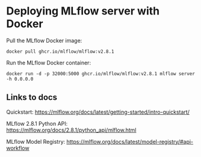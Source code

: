 # Deploying MLflow server with Docker

Pull the MLflow Docker image:

`docker pull ghcr.io/mlflow/mlflow:v2.8.1`

Run the MLflow Docker container:

`docker run -d -p 32000:5000 ghcr.io/mlflow/mlflow:v2.8.1 mlflow server -h 0.0.0.0`

## Links to docs

Quickstart: https://mlflow.org/docs/latest/getting-started/intro-quickstart/

MLflow 2.8.1 Python API: https://mlflow.org/docs/2.8.1/python_api/mlflow.html

MLflow Model Registry: https://mlflow.org/docs/latest/model-registry/#api-workflow
